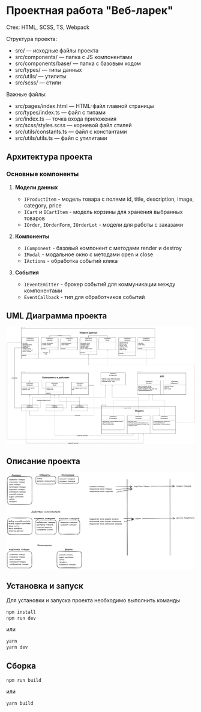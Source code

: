 # Проектная работа "Веб-ларек"

Стек: HTML, SCSS, TS, Webpack

Структура проекта:
- src/ — исходные файлы проекта
- src/components/ — папка с JS компонентами
- src/components/base/ — папка с базовым кодом
- src/types/ — типы данных
- src/utils/ — утилиты
- src/scss/ — стили

Важные файлы:
- src/pages/index.html — HTML-файл главной страницы
- src/types/index.ts — файл с типами
- src/index.ts — точка входа приложения
- src/scss/styles.scss — корневой файл стилей
- src/utils/constants.ts — файл с константами
- src/utils/utils.ts — файл с утилитами

## Архитектура проекта

### Основные компоненты
1. **Модели данных**
   - `IProductItem` - модель товара с полями id, title, description, image, category, price
   - `ICart` и `ICartItem` - модель корзины для хранения выбранных товаров
   - `IOrder`, `IOrderForm`, `IOrderLot` - модели для работы с заказами

2. **Компоненты**
   - `IComponent` - базовый компонент с методами render и destroy
   - `IModal` - модальное окно с методами open и close
   - `IActions` - обработка событий клика

3. **События**
   - `IEventEmitter` - брокер событий для коммуникации между компонентами
   - `EventCallback` - тип для обработчиков событий

## UML Диаграмма проекта

![UML Диаграмма проекта](web-larek-uml-diagram.png)

## Описание проекта

![Описание проекта](excalidraw.png)

## Установка и запуск
Для установки и запуска проекта необходимо выполнить команды

```
npm install
npm run dev
```

или

```
yarn
yarn dev
```

## Сборка

```
npm run build
```

или

```
yarn build
```
